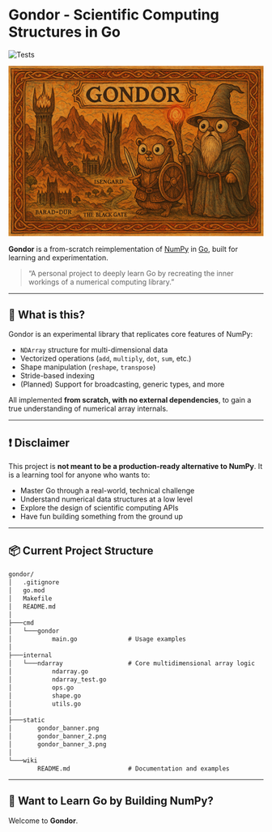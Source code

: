 # Gondor - Scientific Computing Structures in Go

![Tests](https://github.com/aitoringenieria/gondor/actions/workflows/test.yml/badge.svg)

<p align="center">
  <img src="./static/gondor_banner_3.png" alt="Bionicle Banner" width="1000"/>
</p>

**Gondor** is a from-scratch reimplementation of [NumPy](https://numpy.org/) in [Go](https://go.dev/), built for learning and experimentation.

> “A personal project to deeply learn Go by recreating the inner workings of a numerical computing library.”

---

## 🚀 What is this?

Gondor is an experimental library that replicates core features of NumPy:

- `NDArray` structure for multi-dimensional data
- Vectorized operations (`add`, `multiply`, `dot`, `sum`, etc.)
- Shape manipulation (`reshape`, `transpose`)
- Stride-based indexing
- (Planned) Support for broadcasting, generic types, and more

All implemented **from scratch, with no external dependencies**, to gain a true understanding of numerical array internals.

---

## ❗ Disclaimer

This project is **not meant to be a production-ready alternative to NumPy**.
It is a learning tool for anyone who wants to:

- Master Go through a real-world, technical challenge
- Understand numerical data structures at a low level
- Explore the design of scientific computing APIs
- Have fun building something from the ground up

---

## 📦 Current Project Structure

```
gondor/
│   .gitignore
│   go.mod
│   Makefile
│   README.md
│
├───cmd
│   └───gondor
│           main.go              # Usage examples
│
├───internal
│   └───ndarray                  # Core multidimensional array logic
│           ndarray.go
│           ndarray_test.go
│           ops.go
│           shape.go
│           utils.go
│
├───static
│       gondor_banner.png
│       gondor_banner_2.png
│       gondor_banner_3.png
│
└───wiki
        README.md                # Documentation and examples
```

---

## 👋 Want to Learn Go by Building NumPy?

Welcome to **Gondor**.
